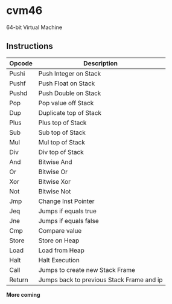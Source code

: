 # cvm46

64-bit Virtual Machine

## Instructions

| Opcode | Description             |
|--------|-------------------------|
| Pushi  | Push Integer on Stack   |
| Pushf  | Push Float on Stack     |
| Pushd  | Push Double on Stack    |
| Pop    | Pop value off Stack     |
| Dup    | Duplicate top of Stack  |
| Plus   | Plus top of Stack       |
| Sub    | Sub top of Stack        |
| Mul    | Mul top of Stack        |
| Div    | Div top of Stack        | 
| And    | Bitwise And             |
| Or     | Bitwise Or              |
| Xor    | Bitwise Xor             |
| Not    | Bitwise Not             |
| Jmp    | Change Inst Pointer     |
| Jeq    | Jumps if equals true    |
| Jne    | Jumps if equals false   |
| Cmp    | Compare value           |
| Store  | Store on Heap           | 
| Load   | Load from Heap           |
| Halt   | Halt Execution           |
| Call   | Jumps to create new Stack Frame |
| Return | Jumps back to previous Stack Frame and ip |

**More coming**
